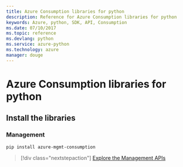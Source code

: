 ```yaml
---
title: Azure Consumption libraries for python
description: Reference for Azure Consumption libraries for python
keywords: Azure, python, SDK, API, Consumption
ms.date: 07/10/2017
ms.topic: reference
ms.devlang: python
ms.service: azure-python
ms.technology: azure
manager: douge
---
```

# Azure Consumption libraries for python

## Install the libraries


### Management

```bash
pip install azure-mgmt-consumption
```
> [!div class="nextstepaction"]
> [Explore the Management APIs](/python/api/overview/azure/consumption/management)

